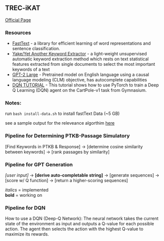 ## TREC-iKAT

[Official Page](https://www.trecikat.com/)

### Resources

- [FastText](https://github.com/facebookresearch/fastText) - a library for efficient learning of word representations and sentence classification.
- [Yake/Yet Another Keyword Extractor](https://github.com/LIAAD/yake) - a light-weight unsupervised automatic keyword extraction method which rests on text statistical features extracted from single documents to select the most important keywords of a text
- [GPT-2 Large](https://huggingface.co/gpt2-large2) - Pretrained model on English language using a causal language modeling (CLM) objective, has autocomplete capabilities
- [DQN TUTORIAL](https://pytorch.org/tutorials/intermediate/reinforcement_q_learning.html) - This tutorial shows how to use PyTorch to train a Deep Q Learning (DQN) agent on the CartPole-v1 task from Gymnasium.

### Notes:

run `bash install-data.sh` to install fastText Data (~5 GB)

see a sample output for the releveance algorthim [here](https://docs.google.com/spreadsheets/d/1-VU4-3qC3Q7mTdF9iZUgs3RjQVbYGD9ixf2JdMcMJRc/edit?usp=sharing)

### Pipeline for Determining PTKB-Passage Simulatory

[Find Keywords in PTKB & Response] → [determine cosine similarity between keywords] → [rank passages by similarity]

### Pipeline for GPT Generation

_[user input]_ -> **[derive auto-completable string]** -> [generate sequences] -> [score w/ Q function] -> [return a higher-scoring sequences]

_italics_ = implemented \
**bold** = working on

### Pipeline for DQN

How to use a DQN (Deep-Q Network): The neural network takes the current state of the environment as input and outputs a Q-value for each possible action. The agent then selects the action with the highest Q-value to maximize its rewards.
